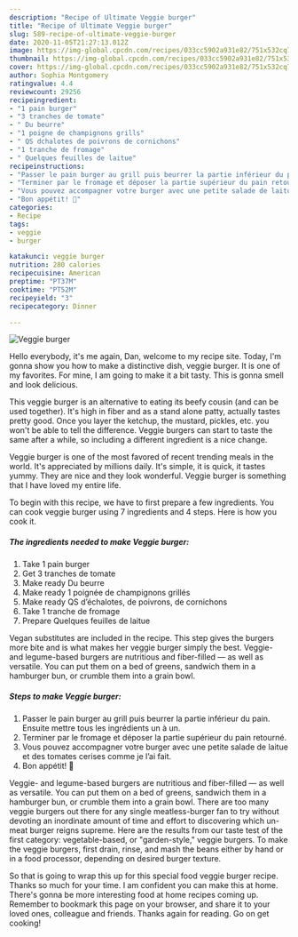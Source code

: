```yaml
---
description: "Recipe of Ultimate Veggie burger"
title: "Recipe of Ultimate Veggie burger"
slug: 589-recipe-of-ultimate-veggie-burger
date: 2020-11-05T21:27:13.012Z
image: https://img-global.cpcdn.com/recipes/033cc5902a931e82/751x532cq70/veggie-burger-photo-principale-de-la-recette.jpg
thumbnail: https://img-global.cpcdn.com/recipes/033cc5902a931e82/751x532cq70/veggie-burger-photo-principale-de-la-recette.jpg
cover: https://img-global.cpcdn.com/recipes/033cc5902a931e82/751x532cq70/veggie-burger-photo-principale-de-la-recette.jpg
author: Sophia Montgomery
ratingvalue: 4.4
reviewcount: 29256
recipeingredient:
- "1 pain burger"
- "3 tranches de tomate"
- " Du beurre"
- "1 poigne de champignons grills"
- " QS dchalotes de poivrons de cornichons"
- "1 tranche de fromage"
- " Quelques feuilles de laitue"
recipeinstructions:
- "Passer le pain burger au grill puis beurrer la partie inférieur du pain. Ensuite mettre tous les ingrédients un à un."
- "Terminer par le fromage et déposer la partie supérieur du pain retourné."
- "Vous pouvez accompagner votre burger avec une petite salade de laitue et des tomates cerises comme je l’ai fait."
- "Bon appétit! 🍔"
categories:
- Recipe
tags:
- veggie
- burger

katakunci: veggie burger 
nutrition: 280 calories
recipecuisine: American
preptime: "PT37M"
cooktime: "PT52M"
recipeyield: "3"
recipecategory: Dinner

---
```



![Veggie burger](https://img-global.cpcdn.com/recipes/033cc5902a931e82/751x532cq70/veggie-burger-photo-principale-de-la-recette.jpg)

Hello everybody, it's me again, Dan, welcome to my recipe site. Today, I'm gonna show you how to make a distinctive dish, veggie burger. It is one of my favorites. For mine, I am going to make it a bit tasty. This is gonna smell and look delicious.

This veggie burger is an alternative to eating its beefy cousin (and can be used together). It&#39;s high in fiber and as a stand alone patty, actually tastes pretty good. Once you layer the ketchup, the mustard, pickles, etc. you won&#39;t be able to tell the difference. Veggie burgers can start to taste the same after a while, so including a different ingredient is a nice change.

Veggie burger is one of the most favored of recent trending meals in the world. It's appreciated by millions daily. It's simple, it is quick, it tastes yummy. They are nice and they look wonderful. Veggie burger is something that I have loved my entire life.


To begin with this recipe, we have to first prepare a few ingredients. You can cook veggie burger using 7 ingredients and 4 steps. Here is how you cook it.

<!--inarticleads1-->

##### The ingredients needed to make Veggie burger:

1. Take 1 pain burger
1. Get 3 tranches de tomate
1. Make ready  Du beurre
1. Make ready 1 poignée de champignons grillés
1. Make ready  QS d’échalotes, de poivrons, de cornichons
1. Take 1 tranche de fromage
1. Prepare  Quelques feuilles de laitue


Vegan substitutes are included in the recipe. This step gives the burgers more bite and is what makes her veggie burger simply the best. Veggie- and legume-based burgers are nutritious and fiber-filled — as well as versatile. You can put them on a bed of greens, sandwich them in a hamburger bun, or crumble them into a grain bowl. 

<!--inarticleads2-->

##### Steps to make Veggie burger:

1. Passer le pain burger au grill puis beurrer la partie inférieur du pain. Ensuite mettre tous les ingrédients un à un.
1. Terminer par le fromage et déposer la partie supérieur du pain retourné.
1. Vous pouvez accompagner votre burger avec une petite salade de laitue et des tomates cerises comme je l’ai fait.
1. Bon appétit! 🍔


Veggie- and legume-based burgers are nutritious and fiber-filled — as well as versatile. You can put them on a bed of greens, sandwich them in a hamburger bun, or crumble them into a grain bowl. There are too many veggie burgers out there for any single meatless-burger fan to try without devoting an inordinate amount of time and effort to discovering which un-meat burger reigns supreme. Here are the results from our taste test of the first category: vegetable-based, or &#34;garden-style,&#34; veggie burgers. To make the veggie burgers, first drain, rinse, and mash the beans either by hand or in a food processor, depending on desired burger texture. 

So that is going to wrap this up for this special food veggie burger recipe. Thanks so much for your time. I am confident you can make this at home. There's gonna be more interesting food at home recipes coming up. Remember to bookmark this page on your browser, and share it to your loved ones, colleague and friends. Thanks again for reading. Go on get cooking!
